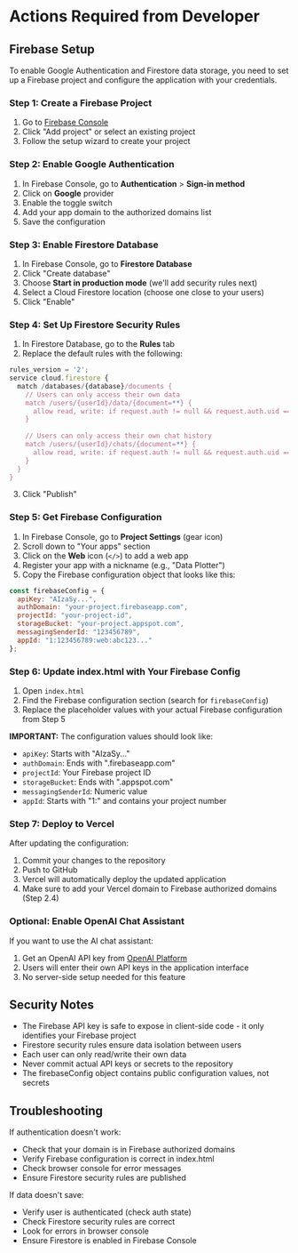 # Actions Required from Developer

## Firebase Setup

To enable Google Authentication and Firestore data storage, you need to set up a Firebase project and configure the application with your credentials.

### Step 1: Create a Firebase Project

1. Go to [Firebase Console](https://console.firebase.google.com/)
2. Click "Add project" or select an existing project
3. Follow the setup wizard to create your project

### Step 2: Enable Google Authentication

1. In Firebase Console, go to **Authentication** > **Sign-in method**
2. Click on **Google** provider
3. Enable the toggle switch
4. Add your app domain to the authorized domains list
5. Save the configuration

### Step 3: Enable Firestore Database

1. In Firebase Console, go to **Firestore Database**
2. Click "Create database"
3. Choose **Start in production mode** (we'll add security rules next)
4. Select a Cloud Firestore location (choose one close to your users)
5. Click "Enable"

### Step 4: Set Up Firestore Security Rules

1. In Firestore Database, go to the **Rules** tab
2. Replace the default rules with the following:

```javascript
rules_version = '2';
service cloud.firestore {
  match /databases/{database}/documents {
    // Users can only access their own data
    match /users/{userId}/data/{document=**} {
      allow read, write: if request.auth != null && request.auth.uid == userId;
    }
    
    // Users can only access their own chat history
    match /users/{userId}/chats/{document=**} {
      allow read, write: if request.auth != null && request.auth.uid == userId;
    }
  }
}
```

3. Click "Publish"

### Step 5: Get Firebase Configuration

1. In Firebase Console, go to **Project Settings** (gear icon)
2. Scroll down to "Your apps" section
3. Click on the **Web** icon (`</>`) to add a web app
4. Register your app with a nickname (e.g., "Data Plotter")
5. Copy the Firebase configuration object that looks like this:

```javascript
const firebaseConfig = {
  apiKey: "AIzaSy...",
  authDomain: "your-project.firebaseapp.com",
  projectId: "your-project-id",
  storageBucket: "your-project.appspot.com",
  messagingSenderId: "123456789",
  appId: "1:123456789:web:abc123..."
};
```

### Step 6: Update index.html with Your Firebase Config

1. Open `index.html`
2. Find the Firebase configuration section (search for `firebaseConfig`)
3. Replace the placeholder values with your actual Firebase configuration from Step 5

**IMPORTANT:** The configuration values should look like:
- `apiKey`: Starts with "AIzaSy..."
- `authDomain`: Ends with ".firebaseapp.com"
- `projectId`: Your Firebase project ID
- `storageBucket`: Ends with ".appspot.com"
- `messagingSenderId`: Numeric value
- `appId`: Starts with "1:" and contains your project number

### Step 7: Deploy to Vercel

After updating the configuration:
1. Commit your changes to the repository
2. Push to GitHub
3. Vercel will automatically deploy the updated application
4. Make sure to add your Vercel domain to Firebase authorized domains (Step 2.4)

### Optional: Enable OpenAI Chat Assistant

If you want to use the AI chat assistant:
1. Get an OpenAI API key from [OpenAI Platform](https://platform.openai.com/)
2. Users will enter their own API keys in the application interface
3. No server-side setup needed for this feature

## Security Notes

- The Firebase API key is safe to expose in client-side code - it only identifies your Firebase project
- Firestore security rules ensure data isolation between users
- Each user can only read/write their own data
- Never commit actual API keys or secrets to the repository
- The firebaseConfig object contains public configuration values, not secrets

## Troubleshooting

If authentication doesn't work:
- Check that your domain is in Firebase authorized domains
- Verify Firebase configuration is correct in index.html
- Check browser console for error messages
- Ensure Firestore security rules are published

If data doesn't save:
- Verify user is authenticated (check auth state)
- Check Firestore security rules are correct
- Look for errors in browser console
- Ensure Firestore is enabled in Firebase Console
